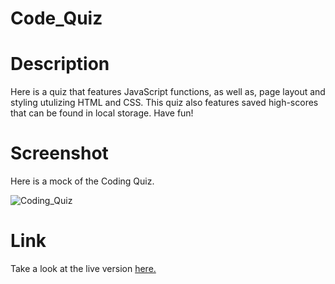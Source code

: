 # Code_Quiz
# Description
Here is a quiz that features JavaScript functions, as well as, page layout and styling utulizing HTML and CSS. This quiz also features saved high-scores that can be found in local storage. Have fun!

# Screenshot
Here is a mock of the Coding Quiz.

![Coding_Quiz](assets/screenshotPG.png)

# Link
Take a look at the live version [here.](https://ianaac27.github.io/Code_Quiz/)
